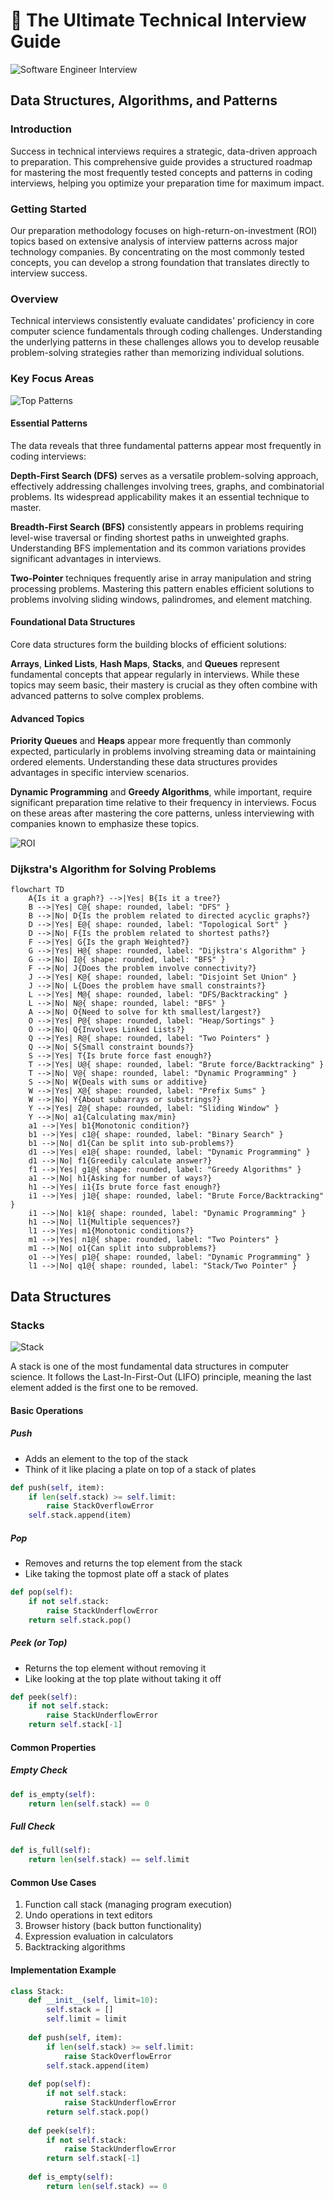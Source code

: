 ﻿# 🚀 The Ultimate Technical Interview Guide
![Software Engineer Interview](https://i.postimg.cc/BnTvjL3t/temp-Imageb-Xdn-Pv.avif)

## Data Structures, Algorithms, and Patterns

### Introduction

Success in technical interviews requires a strategic, data-driven approach to preparation. This comprehensive guide provides a structured roadmap for mastering the most frequently tested concepts and patterns in coding interviews, helping you optimize your preparation time for maximum impact.

### Getting Started

Our preparation methodology focuses on high-return-on-investment (ROI) topics based on extensive analysis of interview patterns across major technology companies. By concentrating on the most commonly tested concepts, you can develop a strong foundation that translates directly to interview success.

### Overview

Technical interviews consistently evaluate candidates' proficiency in core computer science fundamentals through coding challenges. Understanding the underlying patterns in these challenges allows you to develop reusable problem-solving strategies rather than memorizing individual solutions.

### Key Focus Areas
![Top Patterns](https://i.postimg.cc/pTn3d1Xd/temp-Imagen-Zq-In-B.avif)

#### Essential Patterns

The data reveals that three fundamental patterns appear most frequently in coding interviews:

**Depth-First Search (DFS)** serves as a versatile problem-solving approach, effectively addressing challenges involving trees, graphs, and combinatorial problems. Its widespread applicability makes it an essential technique to master.

**Breadth-First Search (BFS)** consistently appears in problems requiring level-wise traversal or finding shortest paths in unweighted graphs. Understanding BFS implementation and its common variations provides significant advantages in interviews.

**Two-Pointer** techniques frequently arise in array manipulation and string processing problems. Mastering this pattern enables efficient solutions to problems involving sliding windows, palindromes, and element matching.

#### Foundational Data Structures

Core data structures form the building blocks of efficient solutions:

**Arrays**, **Linked Lists**, **Hash Maps**, **Stacks**, and **Queues** represent fundamental concepts that appear regularly in interviews. While these topics may seem basic, their mastery is crucial as they often combine with advanced patterns to solve complex problems.

#### Advanced Topics

**Priority Queues** and **Heaps** appear more frequently than commonly expected, particularly in problems involving streaming data or maintaining ordered elements. Understanding these data structures provides advantages in specific interview scenarios.

**Dynamic Programming** and **Greedy Algorithms**, while important, require significant preparation time relative to their frequency in interviews. Focus on these areas after mastering the core patterns, unless interviewing with companies known to emphasize these topics.

![ROI](https://i.postimg.cc/yYgG7Gx3/temp-Image-CVm6rg.avif)

### Dijkstra's Algorithm for Solving Problems
```mermaid
flowchart TD
    A{Is it a graph?} -->|Yes| B{Is it a tree?}
    B -->|Yes| C@{ shape: rounded, label: "DFS" }
    B -->|No| D{Is the problem related to directed acyclic graphs?}
    D -->|Yes| E@{ shape: rounded, label: "Topological Sort" }
    D -->|No| F{Is the problem related to shortest paths?}
    F -->|Yes| G{Is the graph Weighted?}
    G -->|Yes| H@{ shape: rounded, label: "Dijkstra's Algorithm" }
    G -->|No| I@{ shape: rounded, label: "BFS" }
    F -->|No| J{Does the problem involve connectivity?}
    J -->|Yes| K@{ shape: rounded, label: "Disjoint Set Union" }
    J -->|No| L{Does the problem have small constraints?}
    L -->|Yes| M@{ shape: rounded, label: "DFS/Backtracking" }
    L -->|No| N@{ shape: rounded, label: "BFS" }
    A -->|No| O{Need to solve for kth smallest/largest?}
    O -->|Yes| P@{ shape: rounded, label: "Heap/Sortings" }
    O -->|No| Q{Involves Linked Lists?}
    Q -->|Yes| R@{ shape: rounded, label: "Two Pointers" }
    Q -->|No| S{Small constraint bounds?}
    S -->|Yes| T{Is brute force fast enough?}
    T -->|Yes| U@{ shape: rounded, label: "Brute force/Backtracking" }
    T -->|No| V@{ shape: rounded, label: "Dynamic Programming" }
    S -->|No| W{Deals with sums or additive}
    W -->|Yes| X@{ shape: rounded, label: "Prefix Sums" }
    W -->|No| Y{About subarrays or substrings?}
    Y -->|Yes| Z@{ shape: rounded, label: "Sliding Window" }
    Y -->|No| a1{Calculating max/min}
    a1 -->|Yes| b1{Monotonic condition?}
    b1 -->|Yes| c1@{ shape: rounded, label: "Binary Search" }
    b1 -->|No| d1{Can be split into sub-problems?}
    d1 -->|Yes| e1@{ shape: rounded, label: "Dynamic Programming" }
    d1 -->|No| f1{Greedily calculate answer?}
    f1 -->|Yes| g1@{ shape: rounded, label: "Greedy Algorithms" }
    a1 -->|No| h1{Asking for number of ways?}
    h1 -->|Yes| i1{Is brute force fast enough?}
    i1 -->|Yes| j1@{ shape: rounded, label: "Brute Force/Backtracking" }
    i1 -->|No| k1@{ shape: rounded, label: "Dynamic Programming" }
    h1 -->|No| l1{Multiple sequences?}
    l1 -->|Yes| m1{Monotonic conditions?}
    m1 -->|Yes| n1@{ shape: rounded, label: "Two Pointers" }
    m1 -->|No| o1{Can split into subproblems?}
    o1 -->|Yes| p1@{ shape: rounded, label: "Dynamic Programming" }
    l1 -->|No| q1@{ shape: rounded, label: "Stack/Two Pointer" }
```
## Data Structures

### Stacks
![Stack](https://i.postimg.cc/hGDDJZJq/temp-Image6dkjm-N.avif)

A stack is one of the most fundamental data structures in computer science. It follows the Last-In-First-Out (LIFO) principle, meaning the last element added is the first one to be removed.

#### Basic Operations

##### Push

-   Adds an element to the top of the stack
-   Think of it like placing a plate on top of a stack of plates
```python title="stack.py" linenums="1"
def push(self, item):
    if len(self.stack) >= self.limit:
        raise StackOverflowError
    self.stack.append(item)
```
##### Pop

-   Removes and returns the top element from the stack
-   Like taking the topmost plate off a stack of plates
```python title="stack.py" linenums="1"
def pop(self):
    if not self.stack:
        raise StackUnderflowError
    return self.stack.pop()
```
##### Peek (or Top)

-   Returns the top element without removing it
-   Like looking at the top plate without taking it off
```python title="stack.py" linenums="1"
def peek(self):
    if not self.stack:
        raise StackUnderflowError
    return self.stack[-1]
```

#### Common Properties

##### Empty Check
```python title="stack.py" linenums="1"
def is_empty(self):
    return len(self.stack) == 0
```
##### Full Check
```python title="stack.py" linenums="1"
def is_full(self):
    return len(self.stack) == self.limit
```

#### Common Use Cases

1.  Function call stack (managing program execution)
2.  Undo operations in text editors
3.  Browser history (back button functionality)
4.  Expression evaluation in calculators
5.  Backtracking algorithms

#### Implementation Example
```python title="stack.py" linenums="1"
class Stack:
    def __init__(self, limit=10):
        self.stack = []
        self.limit = limit
    
    def push(self, item):
        if len(self.stack) >= self.limit:
            raise StackOverflowError
        self.stack.append(item)
    
    def pop(self):
        if not self.stack:
            raise StackUnderflowError
        return self.stack.pop()
    
    def peek(self):
        if not self.stack:
            raise StackUnderflowError
        return self.stack[-1]
    
    def is_empty(self):
        return len(self.stack) == 0
```